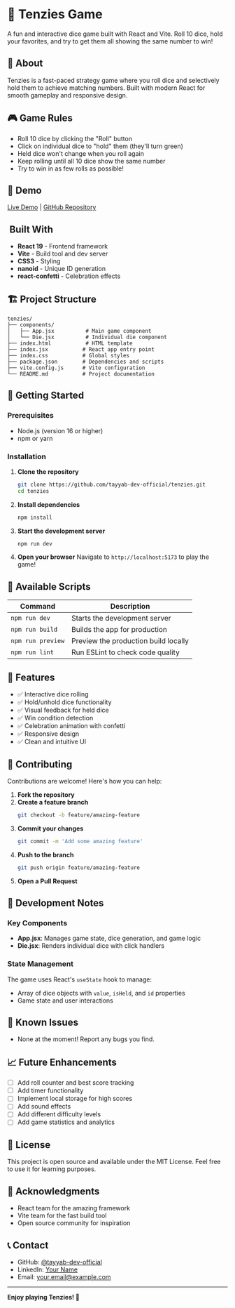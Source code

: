 # 🎲 Tenzies Game

A fun and interactive dice game built with React and Vite. Roll 10 dice, hold your favorites, and try to get them all showing the same number to win!

## 🎯 About

Tenzies is a fast-paced strategy game where you roll dice and selectively hold them to achieve matching numbers. Built with modern React for smooth gameplay and responsive design.

## 🎮 Game Rules

- Roll 10 dice by clicking the "Roll" button
- Click on individual dice to "hold" them (they'll turn green)
- Held dice won't change when you roll again
- Keep rolling until all 10 dice show the same number
- Try to win in as few rolls as possible!

## 🚀 Demo

[Live Demo](https://keshf-tenzies.netlify.app/) | [GitHub Repository](https://github.com/tayyab-dev-official/tenzies)

## ️ Built With

- **React 19** - Frontend framework
- **Vite** - Build tool and dev server
- **CSS3** - Styling
- **nanoid** - Unique ID generation
- **react-confetti** - Celebration effects

## 🏗️ Project Structure

```
tenzies/
├── components/
│   ├── App.jsx          # Main game component
│   └── Die.jsx          # Individual die component
├── index.html           # HTML template
├── index.jsx           # React app entry point
├── index.css           # Global styles
├── package.json        # Dependencies and scripts
├── vite.config.js      # Vite configuration
└── README.md           # Project documentation
```

## 🚀 Getting Started

### Prerequisites

- Node.js (version 16 or higher)
- npm or yarn

### Installation

1. **Clone the repository**
   ```bash
   git clone https://github.com/tayyab-dev-official/tenzies.git
   cd tenzies
   ```

2. **Install dependencies**
   ```bash
   npm install
   ```

3. **Start the development server**
   ```bash
   npm run dev
   ```

4. **Open your browser**
   Navigate to `http://localhost:5173` to play the game!

## 📜 Available Scripts

| Command | Description |
|---------|-------------|
| `npm run dev` | Starts the development server |
| `npm run build` | Builds the app for production |
| `npm run preview` | Preview the production build locally |
| `npm run lint` | Run ESLint to check code quality |

## 🎯 Features

- ✅ Interactive dice rolling
- ✅ Hold/unhold dice functionality
- ✅ Visual feedback for held dice
- ✅ Win condition detection
- ✅ Celebration animation with confetti
- ✅ Responsive design
- ✅ Clean and intuitive UI

## 🤝 Contributing

Contributions are welcome! Here's how you can help:

1. **Fork the repository**
2. **Create a feature branch**
   ```bash
   git checkout -b feature/amazing-feature
   ```
3. **Commit your changes**
   ```bash
   git commit -m 'Add some amazing feature'
   ```
4. **Push to the branch**
   ```bash
   git push origin feature/amazing-feature
   ```
5. **Open a Pull Request**

## 📝 Development Notes

### Key Components

- **App.jsx**: Manages game state, dice generation, and game logic
- **Die.jsx**: Renders individual dice with click handlers

### State Management

The game uses React's `useState` hook to manage:
- Array of dice objects with `value`, `isHeld`, and `id` properties
- Game state and user interactions

## 🐛 Known Issues

- None at the moment! Report any bugs you find.

## 📈 Future Enhancements

- [ ] Add roll counter and best score tracking
- [ ] Add timer functionality
- [ ] Implement local storage for high scores
- [ ] Add sound effects
- [ ] Add different difficulty levels
- [ ] Add game statistics and analytics

## 📄 License

This project is open source and available under the MIT License. Feel free to use it for learning purposes.

## 🙏 Acknowledgments

- React team for the amazing framework
- Vite team for the fast build tool
- Open source community for inspiration

## 📞 Contact

- GitHub: [@tayyab-dev-official](https://github.com/tayyab-dev-official)
- LinkedIn: [Your Name](https://linkedin.com/in/yourprofile)
- Email: your.email@example.com

---

**Enjoy playing Tenzies! 🎲**

